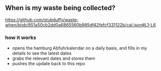 ## When is my waste being collected?
  https://github.com/stubduffy/waste-when/blob/851a50cb2dd0a6865560b985df42fefcf331122b/cal.json#L1-L6
  
  ### how it works
  - opens the hamburg Abfuhrkalendar on a daily basis, and fills in my details to see the latest dates
  - grabs the relevant dates and stores them
  - pushes the update back to this repo
  
